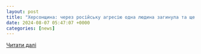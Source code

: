 ```yaml
---
layout: post
title: "Херсонщина: через російську агресію одна людина загинула та ще 15 — дістали поранення"
date: 2024-08-07 05:47:07 +0000
categories: [news]
---
```


[Читати далі](https://zn.ua/ukr/war/khersonshchina-cherez-rosijsku-ahresiju-odna-ljudina-zahinula-ta-shche-15-distali-poranennja.html)
